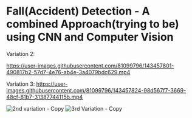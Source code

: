 # Fall(Accident) Detection - A combined Approach(trying to be) using CNN and Computer Vision


Variation 2:

https://user-images.githubusercontent.com/81099796/143457801-490817b2-57d7-4e76-ab4e-3a4079bdc629.mp4


Variation 3:
https://user-images.githubusercontent.com/81099796/143457824-98d567f7-3669-48cf-81b7-31387744115b.mp4

![2nd variation - Copy](https://user-images.githubusercontent.com/81099796/143457973-d0445df8-a6e1-4f75-bc27-a320241e4e5d.gif)
![3rd Variation - Copy](https://user-images.githubusercontent.com/81099796/143458251-68858602-ab4c-4e82-b648-e305f77ad7ca.gif)
